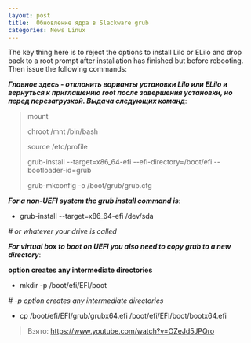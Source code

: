 ```yaml
---
layout: post
title:  Обновление ядра в Slackware grub
categories: News Linux
---
```


The key thing here is to reject the options to install Lilo or ELilo and drop back to a root prompt after installation has finished but before rebooting.  Then issue the following commands:

***Главное здесь - отклонить варианты установки Lilo или ELilo и вернуться к приглашению root после завершения установки, но перед перезагрузкой. Выдача следующих команд***:

>mount
>
>chroot /mnt /bin/bash
>
>source /etc/profile
>
>grub-install --target=x86_64-efi --efi-directory=/boot/efi --bootloader-id=grub
>
>grub-mkconfig -o /boot/grub/grub.cfg

***For a non-UEFI system the grub install command is***:

- grub-install --target=x86_64-efi /dev/sda 

*# or whatever your drive is called*

***For virtual box to boot on UEFI you also need to copy grub to a new directory***:

**option creates any intermediate directories**

- mkdir -p /boot/efi/EFI/boot 

*# -p option creates any intermediate directories*

- cp /boot/efi/EFI/grub/grubx64.efi /boot/efi/EFI/boot/bootx64.efi

>Взято: https://www.youtube.com/watch?v=OZeJd5JPQro